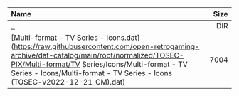 |Name|Size|
|:---|---:|
|[..](../index.html)|DIR|
|[Multi-format - TV Series - Icons.dat](https://raw.githubusercontent.com/open-retrogaming-archive/dat-catalog/main/root/normalized/TOSEC-PIX/Multi-format/TV Series/Icons/Multi-format - TV Series - Icons/Multi-format - TV Series - Icons (TOSEC-v2022-12-21_CM).dat)|7004|
